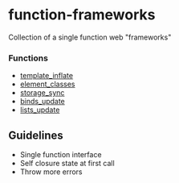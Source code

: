 # function-frameworks

Collection of a single function web "frameworks"

### Functions

- [template_inflate](./template_inflate/)
- [element_classes](./element_classes/)
- [storage_sync](./storage_sync/)
- [binds_update](./binds_update)
- [lists_update](./lists_update)


## Guidelines

- Single function interface
- Self closure state at first call
- Throw more errors
